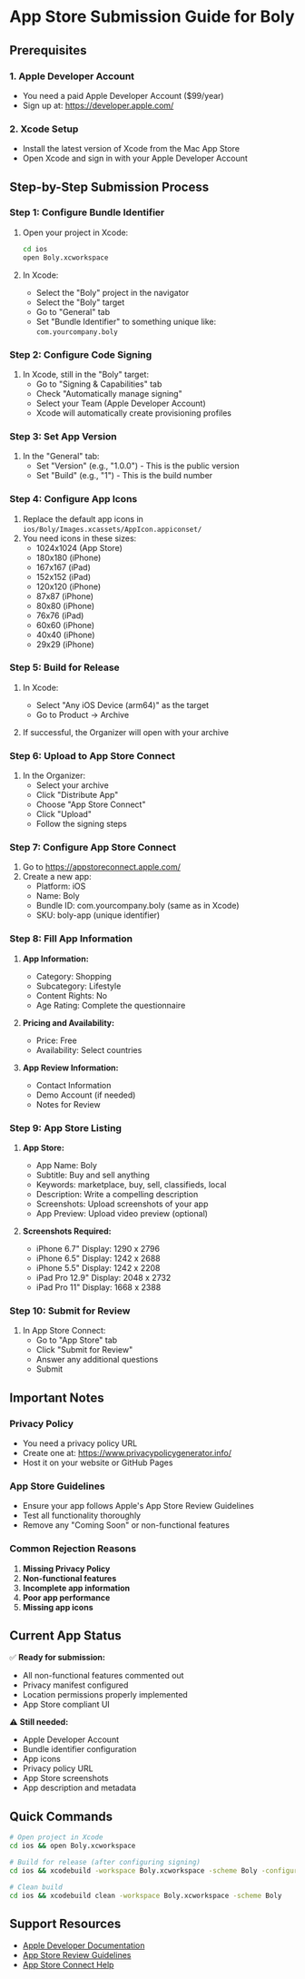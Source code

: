 # App Store Submission Guide for Boly

## Prerequisites

### 1. Apple Developer Account
- You need a paid Apple Developer Account ($99/year)
- Sign up at: https://developer.apple.com/

### 2. Xcode Setup
- Install the latest version of Xcode from the Mac App Store
- Open Xcode and sign in with your Apple Developer Account

## Step-by-Step Submission Process

### Step 1: Configure Bundle Identifier

1. Open your project in Xcode:
   ```bash
   cd ios
   open Boly.xcworkspace
   ```

2. In Xcode:
   - Select the "Boly" project in the navigator
   - Select the "Boly" target
   - Go to "General" tab
   - Set "Bundle Identifier" to something unique like: `com.yourcompany.boly`

### Step 2: Configure Code Signing

1. In Xcode, still in the "Boly" target:
   - Go to "Signing & Capabilities" tab
   - Check "Automatically manage signing"
   - Select your Team (Apple Developer Account)
   - Xcode will automatically create provisioning profiles

### Step 3: Set App Version

1. In the "General" tab:
   - Set "Version" (e.g., "1.0.0") - This is the public version
   - Set "Build" (e.g., "1") - This is the build number

### Step 4: Configure App Icons

1. Replace the default app icons in `ios/Boly/Images.xcassets/AppIcon.appiconset/`
2. You need icons in these sizes:
   - 1024x1024 (App Store)
   - 180x180 (iPhone)
   - 167x167 (iPad)
   - 152x152 (iPad)
   - 120x120 (iPhone)
   - 87x87 (iPhone)
   - 80x80 (iPhone)
   - 76x76 (iPad)
   - 60x60 (iPhone)
   - 40x40 (iPhone)
   - 29x29 (iPhone)

### Step 5: Build for Release

1. In Xcode:
   - Select "Any iOS Device (arm64)" as the target
   - Go to Product → Archive

2. If successful, the Organizer will open with your archive

### Step 6: Upload to App Store Connect

1. In the Organizer:
   - Select your archive
   - Click "Distribute App"
   - Choose "App Store Connect"
   - Click "Upload"
   - Follow the signing steps

### Step 7: Configure App Store Connect

1. Go to https://appstoreconnect.apple.com/
2. Create a new app:
   - Platform: iOS
   - Name: Boly
   - Bundle ID: com.yourcompany.boly (same as in Xcode)
   - SKU: boly-app (unique identifier)

### Step 8: Fill App Information

1. **App Information:**
   - Category: Shopping
   - Subcategory: Lifestyle
   - Content Rights: No
   - Age Rating: Complete the questionnaire

2. **Pricing and Availability:**
   - Price: Free
   - Availability: Select countries

3. **App Review Information:**
   - Contact Information
   - Demo Account (if needed)
   - Notes for Review

### Step 9: App Store Listing

1. **App Store:**
   - App Name: Boly
   - Subtitle: Buy and sell anything
   - Keywords: marketplace, buy, sell, classifieds, local
   - Description: Write a compelling description
   - Screenshots: Upload screenshots of your app
   - App Preview: Upload video preview (optional)

2. **Screenshots Required:**
   - iPhone 6.7" Display: 1290 x 2796
   - iPhone 6.5" Display: 1242 x 2688
   - iPhone 5.5" Display: 1242 x 2208
   - iPad Pro 12.9" Display: 2048 x 2732
   - iPad Pro 11" Display: 1668 x 2388

### Step 10: Submit for Review

1. In App Store Connect:
   - Go to "App Store" tab
   - Click "Submit for Review"
   - Answer any additional questions
   - Submit

## Important Notes

### Privacy Policy
- You need a privacy policy URL
- Create one at: https://www.privacypolicygenerator.info/
- Host it on your website or GitHub Pages

### App Store Guidelines
- Ensure your app follows Apple's App Store Review Guidelines
- Test all functionality thoroughly
- Remove any "Coming Soon" or non-functional features

### Common Rejection Reasons
1. **Missing Privacy Policy**
2. **Non-functional features**
3. **Incomplete app information**
4. **Poor app performance**
5. **Missing app icons**

## Current App Status

✅ **Ready for submission:**
- All non-functional features commented out
- Privacy manifest configured
- Location permissions properly implemented
- App Store compliant UI

⚠️ **Still needed:**
- Apple Developer Account
- Bundle identifier configuration
- App icons
- Privacy policy URL
- App Store screenshots
- App description and metadata

## Quick Commands

```bash
# Open project in Xcode
cd ios && open Boly.xcworkspace

# Build for release (after configuring signing)
cd ios && xcodebuild -workspace Boly.xcworkspace -scheme Boly -configuration Release -destination generic/platform=iOS -archivePath Boly.xcarchive archive

# Clean build
cd ios && xcodebuild clean -workspace Boly.xcworkspace -scheme Boly
```

## Support Resources

- [Apple Developer Documentation](https://developer.apple.com/documentation/)
- [App Store Review Guidelines](https://developer.apple.com/app-store/review/guidelines/)
- [App Store Connect Help](https://help.apple.com/app-store-connect/) 